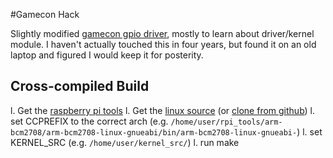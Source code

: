 #Gamecon Hack

Slightly modified [gamecon gpio driver](https://github.com/RetroPie/RetroPie-Setup/wiki/GPIO-Modules#gamecon_gpio_rpi), mostly to learn about driver/kernel module. I haven't actually touched this in four years, but found it on an old laptop and figured I would keep it for posterity.

## Cross-compiled Build

l. Get the [raspberry pi tools](https://github.com/raspberrypi/tools)
l. Get the [linux source](https://www.kernel.org/) (or [clone from github](https://github.com/torvalds/linux))
l. set CCPREFIX to the correct arch (e.g. `/home/user/rpi_tools/arm-bcm2708/arm-bcm2708-linux-gnueabi/bin/arm-bcm2708-linux-gnueabi-`)
l. set KERNEL_SRC (e.g. `/home/user/kernel_src/`)
l. run make
